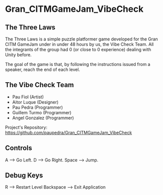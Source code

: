 # Gran_CITMGameJam_VibeCheck
## The Three Laws
The Three Laws is a simple puzzle platformer game developed for the Gran CITM GameJam under in under 48 hours by us, the Vibe Check Team. All the integrants
of the group had 0 (or close to 0 experience) dealing with Unity before.

The goal of the game is that, by following the instructions issued from a speaker, reach the end of each level.

## The Vibe Check Team
* Pau Fiol (Artist)
* Aitor Luque (Designer)
* Pau Pedra (Programmer)
* Guillem Turmo (Programmer)
* Angel Gonzalez (Programmer) 

Project's Repository: https://github.com/paupedra/Gran_CITMGameJam_VibeCheck

## Controls
A --> Go Left.
D --> Go Right.
Space --> Jump.

## Debug Keys
R --> Restart Level
Backspace --> Exit Application